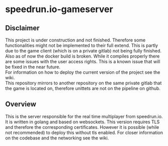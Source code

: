# speedrun.io-gameserver
## Disclaimer
This project is under construction and not finished. Therefore some functionalities might not be implemented to their full extend. This is partly due to the game client (which is on a private gitlab) not being fully finished.
<br> Also as of now the docker build is broken. While it compiles properly there are some issues with the user access rights. This is a known issue that will be fixed in the near future. 
<br> For information on how to deploy the current version of the project see the wiki.
<br> This repository mirrors to another repository on the same private gitlab that the game is located on, therefore unittets are not on the pipeline on github.

## Overview
This is the server responsible for the real time multiplayer from speedrun.io. 
It is written in golang and based on websockets. This version requires TLS and therefore the corresponding certificates. However it is possible (while not recommended) to deploy this without tls enabled.
For closer information on the codebase and the networking see the wiki.
